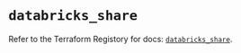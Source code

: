 # `databricks_share`

Refer to the Terraform Registory for docs: [`databricks_share`](https://registry.terraform.io/providers/databricks/databricks/1.33.0/docs/resources/share).
